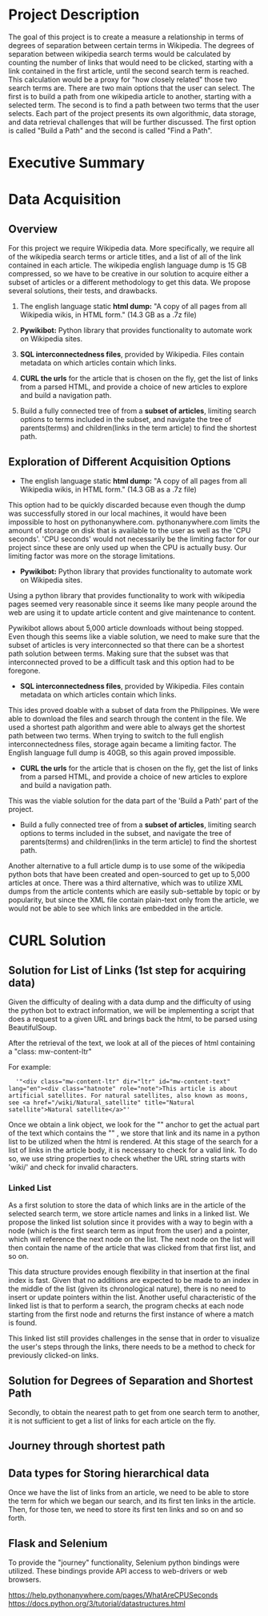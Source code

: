 # Project Description

The goal of this project is to create a measure a relationship in terms of degrees of separation between certain terms in Wikipedia. The degrees of separation between wikipedia search terms would be calculated by counting the number of links that would need to be clicked, starting with a link contained in the first article, until the second search term is reached. This calculation would be a proxy for "how closely related" those two search terms are. There are two main options that the user can select. The first is to build a path from one wikipedia article to another, starting with a selected term. The second is to find a path between two terms that the user selects. Each part of the project presents its own algorithmic, data storage, and data retrieval challenges that will be further discussed. The first option is called "Build a Path" and the second is called "Find a Path".

# Executive Summary


# Data Acquisition

## Overview

For this project we require Wikipedia data. More specifically, we require all of the wikipedia search terms or article titles, and a list of all of the link contained in each article. The wikipedia english language dump is 15 GB compressed, so we have to be creative in our solution to acquire either a subset of articles or a different methodology to get this data. We propose several solutions, their tests, and drawbacks.

1. The english language static **html dump:** "A copy of all pages from all Wikipedia wikis, in HTML form." (14.3 GB as a .7z file)

2. **Pywikibot:** Python library that provides functionality to automate work on Wikipedia sites.

3. **SQL interconnectedness files**, provided by Wikipedia. Files contain metadata on which articles contain which links.

4. **CURL the urls** for the article that is chosen on the fly, get the list of links from a parsed HTML, and provide a choice of new articles to explore and build a navigation path.

5. Build a fully connected tree of from a **subset of articles**, limiting search options to terms included in the subset, and navigate the tree of parents(terms) and children(links in the term article) to find the shortest path.


## Exploration of Different Acquisition Options

+ The english language static **html dump:** "A copy of all pages from all Wikipedia wikis, in HTML form." (14.3 GB as a .7z file)

This option had to be quickly discarded because even though the dump was successfully stored in our local machines, it would have been impossible to host on pythonanywhere.com. pythonanywhere.com limits the amount of storage on disk that is available to the user as well as the 'CPU seconds'. 'CPU seconds' would not necessarily be the limiting factor for our project since these are only used up when the CPU is actually busy. Our limiting factor was more on the storage limitations.


+ **Pywikibot:** Python library that provides functionality to automate work on Wikipedia sites.

Using a python library that provides functionality to work with wikipedia pages seemed very reasonable since it seems like many people around the web are using it to update article content and give maintenance to content.

Pywikibot allows about 5,000 article downloads without being stopped. Even though this seems like a viable solution, we need to make sure that the subset of articles is very interconnected so that there can be a shortest path solution between terms. Making sure that the subset was that interconnected proved to be a difficult task and this option had to be foregone.


+ **SQL interconnectedness files**, provided by Wikipedia. Files contain metadata on which articles contain which links.

This ides proved doable with a subset of data from the Philippines. We were able to download the files and search through the content in the file. We used a shortest path algorithm and were able to always get the shortest path between two terms. When trying to switch to the full english interconnectedness files, storage again became a limiting factor. The English language full dump is 40GB, so this again proved impossible.

+ **CURL the urls** for the article that is chosen on the fly, get the list of links from a parsed HTML, and provide a choice of new articles to explore and build a navigation path.

This was the viable solution for the data part of the 'Build a Path' part of the project.


+ Build a fully connected tree of from a **subset of articles**, limiting search options to terms included in the subset, and navigate the tree of parents(terms) and children(links in the term article) to find the shortest path.





Another alternative to a full article dump is to use some of the wikipedia python bots that have been created and open-sourced to get up to 5,000 articles at once. There was a third alternative, which was to utilize XML dumps from the article contents which are easily sub-settable by topic or by popularity, but since the XML file contain plain-text only from the article, we would not be able to see which links are embedded in the article.


# CURL Solution

## Solution for List of Links (1st step for acquiring data)

Given the difficulty of dealing with a data dump and the difficulty of using the python bot to extract information, we will be implementing a script that does a request to a given URL and brings back the html, to be parsed using BeautifulSoup.


After the retrieval of the text, we look at all of the pieces of html containing a "class: mw-content-ltr"

For example:

      '"<div class="mw-content-ltr" dir="ltr" id="mw-content-text" lang="en"><div class="hatnote" role="note">This article is about artificial satellites. For natural satellites, also known as moons, see <a href="/wiki/Natural_satellite" title="Natural satellite">Natural satellite</a>"'


Once we obtain a link object, we look for the "<a>" anchor to get the actual part of the text which contains the "<href>" , we store that link and its name in a python list to be utilized when the html is rendered. At this stage of the search for a list of links in the article body, it is necessary to check for a valid link. To do so, we use string properties to check whether the URL string starts with 'wiki/' and check for invalid characters.


### Linked List

As a first solution to store the data of which links are in the article of the selected search term, we store article names and links in a linked list. We propose the linked list solution since it provides with a way to begin with a node (which is the first search term as input from the user) and a pointer, which will reference the next node on the list. The next node on the list will then contain the name of the article that was clicked from that first list, and so on.

This data structure provides enough flexibility in that insertion at the final index is fast. Given that no additions are expected to be made to an index in the middle of the list (given its chronological nature), there is no need to insert or update pointers within the list. Another useful characteristic of the linked list is that to perform a search, the program checks at each node starting from the first node and returns the first instance of where a match is found.

This linked list still provides challenges in the sense that in order to visualize the user's steps through the links, there needs to be a method to check for previously clicked-on links.



## Solution for Degrees of Separation and Shortest Path

Secondly, to obtain the nearest path to get from one search term to another, it is not sufficient to get a list of links for each article on the fly.

## Journey through shortest path

## Data types for Storing hierarchical data
Once we have the list of links from an article, we need to be able to store the term for which we began our search, and its first ten links in the article. Then, for those ten, we need to store its first ten links and so on and so forth.



## Flask and Selenium

To provide the "journey" functionality, Selenium python bindings were utilized. These bindings provide API access to web-drivers or web browsers.



https://help.pythonanywhere.com/pages/WhatAreCPUSeconds
https://docs.python.org/3/tutorial/datastructures.html
